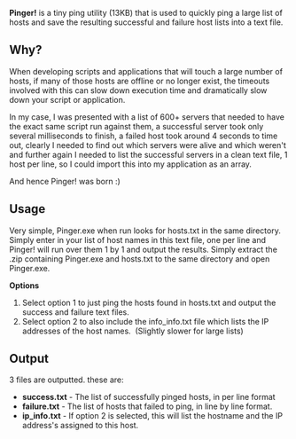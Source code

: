 <strong>Pinger!</strong> is a tiny ping utility (13KB) that is used to quickly ping a large list of hosts and save the resulting successful and failure host lists into a text file.
<h2>Why?</h2>
When developing scripts and applications that will touch a large number of hosts,  if many of those hosts are offline or no longer exist, the timeouts involved with this can slow down execution time and dramatically slow down your script or application.

In my case, I was presented with a list of 600+ servers that needed to have the exact same script run against them, a successful server took only several milliseconds to finish,  a failed host took around 4 seconds to time out, clearly I needed to find out which servers were alive and which weren't and further again I needed to list the successful servers in a clean text file, 1 host per line, so I could import this into my application as an array.

And hence Pinger! was born :)
<h2>Usage</h2>
Very simple, Pinger.exe when run looks for hosts.txt in the same directory. Simply enter in your list of host names in this text file,  one per line and Pinger! will run over them 1 by 1 and output the results.
Simply extract the .zip containing Pinger.exe and hosts.txt to the same directory and open Pinger.exe.

<strong>Options</strong>

<ol>
	<li><span style="font-weight: normal;"><strong> </strong>Select option 1 to just ping the hosts found in hosts.txt and output the success and failure text files.</span></li>
	<li><span style="font-weight: normal;">Select option 2 to also include the info_info.txt file which lists the IP addresses of the host names.  (Slightly slower for large lists)</span></li>
</ol>

<h2>Output</h2>
3 files are outputted.  these are:
<ul>
	<li><strong>success.txt</strong> - The list of successfully pinged hosts, in per line format</li>
	<li><strong>failure.txt</strong> - The list of hosts that failed to ping, in line by line format.</li>
	<li><strong>ip_info.txt</strong> - If option 2 is selected, this will list the hostname and the IP address's assigned to this host.</li>
</ul>
<p style="text-align: center;">&nbsp;</p>
